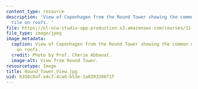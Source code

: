 ```yaml
---
content_type: resource
description: 'View of Copenhagen from the Round Tower showing the common use of red
  tile on roofs. '
file: https://ol-ocw-studio-app-production.s3.amazonaws.com/courses/11-027-city-to-city-comparing-researching-and-writing-about-cities-spring-2006/8358c0afa4c74ca0b53e1a0393306f1f_Round_Tower_View.jpg
file_type: image/jpeg
image_metadata:
  caption: View of Copenhagen from the Round Tower showing the common use of red tile
    on roofs.
  credit: Photo by Prof. Cherie Abbanat.
  image-alt: View from Round Tower.
resourcetype: Image
title: Round_Tower_View.jpg
uid: 8358c0af-a4c7-4ca0-b53e-1a0393306f1f
---
```


